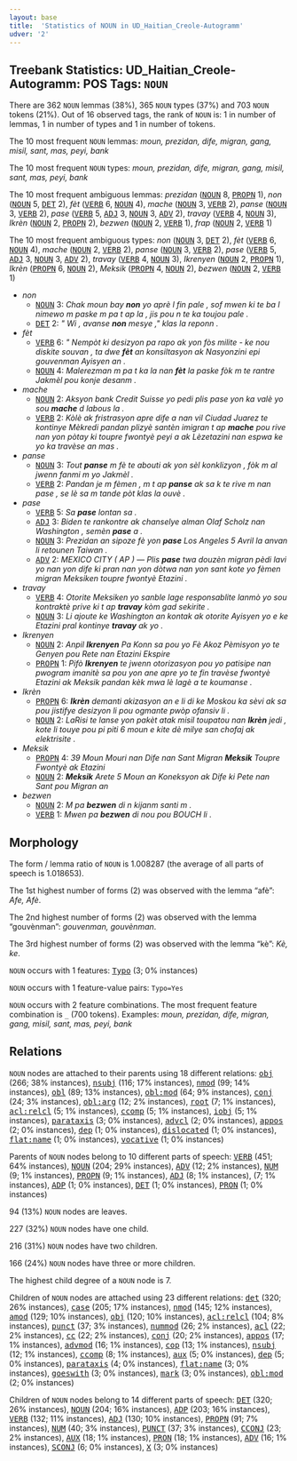 ```yaml
---
layout: base
title:  'Statistics of NOUN in UD_Haitian_Creole-Autogramm'
udver: '2'
---
```


## Treebank Statistics: UD_Haitian_Creole-Autogramm: POS Tags: `NOUN`

There are 362 `NOUN` lemmas (38%), 365 `NOUN` types (37%) and 703 `NOUN` tokens (21%).
Out of 16 observed tags, the rank of `NOUN` is: 1 in number of lemmas, 1 in number of types and 1 in number of tokens.

The 10 most frequent `NOUN` lemmas: <em>moun, prezidan, dife, migran, gang, misil, sant, mas, peyi, bank</em>

The 10 most frequent `NOUN` types:  <em>moun, prezidan, dife, migran, gang, misil, sant, mas, peyi, bank</em>

The 10 most frequent ambiguous lemmas: <em>prezidan</em> (<tt><a href="ht_autogramm-pos-NOUN.html">NOUN</a></tt> 8, <tt><a href="ht_autogramm-pos-PROPN.html">PROPN</a></tt> 1), <em>non</em> (<tt><a href="ht_autogramm-pos-NOUN.html">NOUN</a></tt> 5, <tt><a href="ht_autogramm-pos-DET.html">DET</a></tt> 2), <em>fèt</em> (<tt><a href="ht_autogramm-pos-VERB.html">VERB</a></tt> 6, <tt><a href="ht_autogramm-pos-NOUN.html">NOUN</a></tt> 4), <em>mache</em> (<tt><a href="ht_autogramm-pos-NOUN.html">NOUN</a></tt> 3, <tt><a href="ht_autogramm-pos-VERB.html">VERB</a></tt> 2), <em>panse</em> (<tt><a href="ht_autogramm-pos-NOUN.html">NOUN</a></tt> 3, <tt><a href="ht_autogramm-pos-VERB.html">VERB</a></tt> 2), <em>pase</em> (<tt><a href="ht_autogramm-pos-VERB.html">VERB</a></tt> 5, <tt><a href="ht_autogramm-pos-ADJ.html">ADJ</a></tt> 3, <tt><a href="ht_autogramm-pos-NOUN.html">NOUN</a></tt> 3, <tt><a href="ht_autogramm-pos-ADV.html">ADV</a></tt> 2), <em>travay</em> (<tt><a href="ht_autogramm-pos-VERB.html">VERB</a></tt> 4, <tt><a href="ht_autogramm-pos-NOUN.html">NOUN</a></tt> 3), <em>Ikrèn</em> (<tt><a href="ht_autogramm-pos-NOUN.html">NOUN</a></tt> 2, <tt><a href="ht_autogramm-pos-PROPN.html">PROPN</a></tt> 2), <em>bezwen</em> (<tt><a href="ht_autogramm-pos-NOUN.html">NOUN</a></tt> 2, <tt><a href="ht_autogramm-pos-VERB.html">VERB</a></tt> 1), <em>frap</em> (<tt><a href="ht_autogramm-pos-NOUN.html">NOUN</a></tt> 2, <tt><a href="ht_autogramm-pos-VERB.html">VERB</a></tt> 1)

The 10 most frequent ambiguous types:  <em>non</em> (<tt><a href="ht_autogramm-pos-NOUN.html">NOUN</a></tt> 3, <tt><a href="ht_autogramm-pos-DET.html">DET</a></tt> 2), <em>fèt</em> (<tt><a href="ht_autogramm-pos-VERB.html">VERB</a></tt> 6, <tt><a href="ht_autogramm-pos-NOUN.html">NOUN</a></tt> 4), <em>mache</em> (<tt><a href="ht_autogramm-pos-NOUN.html">NOUN</a></tt> 2, <tt><a href="ht_autogramm-pos-VERB.html">VERB</a></tt> 2), <em>panse</em> (<tt><a href="ht_autogramm-pos-NOUN.html">NOUN</a></tt> 3, <tt><a href="ht_autogramm-pos-VERB.html">VERB</a></tt> 2), <em>pase</em> (<tt><a href="ht_autogramm-pos-VERB.html">VERB</a></tt> 5, <tt><a href="ht_autogramm-pos-ADJ.html">ADJ</a></tt> 3, <tt><a href="ht_autogramm-pos-NOUN.html">NOUN</a></tt> 3, <tt><a href="ht_autogramm-pos-ADV.html">ADV</a></tt> 2), <em>travay</em> (<tt><a href="ht_autogramm-pos-VERB.html">VERB</a></tt> 4, <tt><a href="ht_autogramm-pos-NOUN.html">NOUN</a></tt> 3), <em>Ikrenyen</em> (<tt><a href="ht_autogramm-pos-NOUN.html">NOUN</a></tt> 2, <tt><a href="ht_autogramm-pos-PROPN.html">PROPN</a></tt> 1), <em>Ikrèn</em> (<tt><a href="ht_autogramm-pos-PROPN.html">PROPN</a></tt> 6, <tt><a href="ht_autogramm-pos-NOUN.html">NOUN</a></tt> 2), <em>Meksik</em> (<tt><a href="ht_autogramm-pos-PROPN.html">PROPN</a></tt> 4, <tt><a href="ht_autogramm-pos-NOUN.html">NOUN</a></tt> 2), <em>bezwen</em> (<tt><a href="ht_autogramm-pos-NOUN.html">NOUN</a></tt> 2, <tt><a href="ht_autogramm-pos-VERB.html">VERB</a></tt> 1)


* <em>non</em>
  * <tt><a href="ht_autogramm-pos-NOUN.html">NOUN</a></tt> 3: <em>Chak moun bay <b>non</b> yo aprè l fin pale , sof mwen ki te ba l nimewo m paske m pa t ap la , jis pou n te ka toujou pale .</em>
  * <tt><a href="ht_autogramm-pos-DET.html">DET</a></tt> 2: <em>" Wi , avanse <b>non</b> mesye ," klas la reponn .</em>
* <em>fèt</em>
  * <tt><a href="ht_autogramm-pos-VERB.html">VERB</a></tt> 6: <em>" Nempòt ki desizyon pa rapo ak yon fòs milite - ke nou diskite souvan , ta dwe <b>fèt</b> an konsiltasyon ak Nasyonzini epi gouvenman Ayisyen an .</em>
  * <tt><a href="ht_autogramm-pos-NOUN.html">NOUN</a></tt> 4: <em>Malerezman m pa t ka la nan <b>fèt</b> la paske fòk m te rantre Jakmèl pou konje desanm .</em>
* <em>mache</em>
  * <tt><a href="ht_autogramm-pos-NOUN.html">NOUN</a></tt> 2: <em>Aksyon bank Credit Suisse yo pedi plis pase yon ka valè yo sou <b>mache</b> d labous la .</em>
  * <tt><a href="ht_autogramm-pos-VERB.html">VERB</a></tt> 2: <em>Kòlè ak fristrasyon apre dife a nan vil Ciudad Juarez te kontinye Mèkredi pandan plizyè santèn imigran t ap <b>mache</b> pou rive nan yon pòtay ki toupre fwontyè peyi a ak Lèzetazini nan espwa ke yo ka travèse an mas .</em>
* <em>panse</em>
  * <tt><a href="ht_autogramm-pos-NOUN.html">NOUN</a></tt> 3: <em>Tout <b>panse</b> m fè te abouti ak yon sèl konklizyon , fòk m al jwenn fanmi m yo Jakmèl .</em>
  * <tt><a href="ht_autogramm-pos-VERB.html">VERB</a></tt> 2: <em>Pandan je m fèmen , m t ap <b>panse</b> ak sa k te rive m nan pase , se lè sa m tande pòt klas la ouvè .</em>
* <em>pase</em>
  * <tt><a href="ht_autogramm-pos-VERB.html">VERB</a></tt> 5: <em>Sa <b>pase</b> lontan sa .</em>
  * <tt><a href="ht_autogramm-pos-ADJ.html">ADJ</a></tt> 3: <em>Biden te rankontre ak chanselye alman Olaf Scholz nan Washington , semèn <b>pase</b> a .</em>
  * <tt><a href="ht_autogramm-pos-NOUN.html">NOUN</a></tt> 3: <em>Prezidan an sipoze fè yon <b>pase</b> Los Angeles 5 Avril la anvan li retounen Taiwan .</em>
  * <tt><a href="ht_autogramm-pos-ADV.html">ADV</a></tt> 2: <em>MEXICO CITY ( AP ) — Plis <b>pase</b> twa douzèn migran pèdi lavi yo nan yon dife ki pran nan yon dòtwa nan yon sant kote yo fèmen migran Meksiken toupre fwontyè Etazini .</em>
* <em>travay</em>
  * <tt><a href="ht_autogramm-pos-VERB.html">VERB</a></tt> 4: <em>Otorite Meksiken yo sanble lage responsablite lanmò yo sou kontraktè prive ki t ap <b>travay</b> kòm gad sekirite .</em>
  * <tt><a href="ht_autogramm-pos-NOUN.html">NOUN</a></tt> 3: <em>Li ajoute ke Washington an kontak ak otorite Ayisyen yo e ke Etazini pral kontinye <b>travay</b> ak yo .</em>
* <em>Ikrenyen</em>
  * <tt><a href="ht_autogramm-pos-NOUN.html">NOUN</a></tt> 2: <em>Anpil <b>Ikrenyen</b> Pa Konn sa pou yo Fè Akoz Pèmisyon yo te Genyen pou Rete nan Etazini Ekspire</em>
  * <tt><a href="ht_autogramm-pos-PROPN.html">PROPN</a></tt> 1: <em>Pifò <b>Ikrenyen</b> te jwenn otorizasyon pou yo patisipe nan pwogram imanitè sa pou yon ane apre yo te fin travèse fwontyè Etazini ak Meksik pandan kèk mwa lè lagè a te koumanse .</em>
* <em>Ikrèn</em>
  * <tt><a href="ht_autogramm-pos-PROPN.html">PROPN</a></tt> 6: <em><b>Ikrèn</b> demanti akizasyon an e li di ke Moskou ka sèvi ak sa pou jistifye desizyon li pou ogmante pwòp ofansiv li .</em>
  * <tt><a href="ht_autogramm-pos-NOUN.html">NOUN</a></tt> 2: <em>LaRisi te lanse yon pakèt atak misil toupatou nan <b>Ikrèn</b> jedi , kote li touye pou pi piti 6 moun e kite dè milye san chofaj ak elektrisite .</em>
* <em>Meksik</em>
  * <tt><a href="ht_autogramm-pos-PROPN.html">PROPN</a></tt> 4: <em>39 Moun Mouri nan Dife nan Sant Migran <b>Meksik</b> Toupre Fwontyè ak Etazini</em>
  * <tt><a href="ht_autogramm-pos-NOUN.html">NOUN</a></tt> 2: <em><b>Meksik</b> Arete 5 Moun an Koneksyon ak Dife ki Pete nan Sant pou Migran an</em>
* <em>bezwen</em>
  * <tt><a href="ht_autogramm-pos-NOUN.html">NOUN</a></tt> 2: <em>M pa <b>bezwen</b> di n kijanm santi m .</em>
  * <tt><a href="ht_autogramm-pos-VERB.html">VERB</a></tt> 1: <em>Mwen pa <b>bezwen</b> di nou pou BOUCH li .</em>

## Morphology

The form / lemma ratio of `NOUN` is 1.008287 (the average of all parts of speech is 1.018653).

The 1st highest number of forms (2) was observed with the lemma “afè”: <em>Afe, Afè</em>.

The 2nd highest number of forms (2) was observed with the lemma “gouvènman”: <em>gouvenman, gouvènman</em>.

The 3rd highest number of forms (2) was observed with the lemma “kè”: <em>Kè, ke</em>.

`NOUN` occurs with 1 features: <tt><a href="ht_autogramm-feat-Typo.html">Typo</a></tt> (3; 0% instances)

`NOUN` occurs with 1 feature-value pairs: `Typo=Yes`

`NOUN` occurs with 2 feature combinations.
The most frequent feature combination is `_` (700 tokens).
Examples: <em>moun, prezidan, dife, migran, gang, misil, sant, mas, peyi, bank</em>


## Relations

`NOUN` nodes are attached to their parents using 18 different relations: <tt><a href="ht_autogramm-dep-obj.html">obj</a></tt> (266; 38% instances), <tt><a href="ht_autogramm-dep-nsubj.html">nsubj</a></tt> (116; 17% instances), <tt><a href="ht_autogramm-dep-nmod.html">nmod</a></tt> (99; 14% instances), <tt><a href="ht_autogramm-dep-obl.html">obl</a></tt> (89; 13% instances), <tt><a href="ht_autogramm-dep-obl-mod.html">obl:mod</a></tt> (64; 9% instances), <tt><a href="ht_autogramm-dep-conj.html">conj</a></tt> (24; 3% instances), <tt><a href="ht_autogramm-dep-obl-arg.html">obl:arg</a></tt> (12; 2% instances), <tt><a href="ht_autogramm-dep-root.html">root</a></tt> (7; 1% instances), <tt><a href="ht_autogramm-dep-acl-relcl.html">acl:relcl</a></tt> (5; 1% instances), <tt><a href="ht_autogramm-dep-ccomp.html">ccomp</a></tt> (5; 1% instances), <tt><a href="ht_autogramm-dep-iobj.html">iobj</a></tt> (5; 1% instances), <tt><a href="ht_autogramm-dep-parataxis.html">parataxis</a></tt> (3; 0% instances), <tt><a href="ht_autogramm-dep-advcl.html">advcl</a></tt> (2; 0% instances), <tt><a href="ht_autogramm-dep-appos.html">appos</a></tt> (2; 0% instances), <tt><a href="ht_autogramm-dep-dep.html">dep</a></tt> (1; 0% instances), <tt><a href="ht_autogramm-dep-dislocated.html">dislocated</a></tt> (1; 0% instances), <tt><a href="ht_autogramm-dep-flat-name.html">flat:name</a></tt> (1; 0% instances), <tt><a href="ht_autogramm-dep-vocative.html">vocative</a></tt> (1; 0% instances)

Parents of `NOUN` nodes belong to 10 different parts of speech: <tt><a href="ht_autogramm-pos-VERB.html">VERB</a></tt> (451; 64% instances), <tt><a href="ht_autogramm-pos-NOUN.html">NOUN</a></tt> (204; 29% instances), <tt><a href="ht_autogramm-pos-ADV.html">ADV</a></tt> (12; 2% instances), <tt><a href="ht_autogramm-pos-NUM.html">NUM</a></tt> (9; 1% instances), <tt><a href="ht_autogramm-pos-PROPN.html">PROPN</a></tt> (9; 1% instances), <tt><a href="ht_autogramm-pos-ADJ.html">ADJ</a></tt> (8; 1% instances),  (7; 1% instances), <tt><a href="ht_autogramm-pos-ADP.html">ADP</a></tt> (1; 0% instances), <tt><a href="ht_autogramm-pos-DET.html">DET</a></tt> (1; 0% instances), <tt><a href="ht_autogramm-pos-PRON.html">PRON</a></tt> (1; 0% instances)

94 (13%) `NOUN` nodes are leaves.

227 (32%) `NOUN` nodes have one child.

216 (31%) `NOUN` nodes have two children.

166 (24%) `NOUN` nodes have three or more children.

The highest child degree of a `NOUN` node is 7.

Children of `NOUN` nodes are attached using 23 different relations: <tt><a href="ht_autogramm-dep-det.html">det</a></tt> (320; 26% instances), <tt><a href="ht_autogramm-dep-case.html">case</a></tt> (205; 17% instances), <tt><a href="ht_autogramm-dep-nmod.html">nmod</a></tt> (145; 12% instances), <tt><a href="ht_autogramm-dep-amod.html">amod</a></tt> (129; 10% instances), <tt><a href="ht_autogramm-dep-obj.html">obj</a></tt> (120; 10% instances), <tt><a href="ht_autogramm-dep-acl-relcl.html">acl:relcl</a></tt> (104; 8% instances), <tt><a href="ht_autogramm-dep-punct.html">punct</a></tt> (37; 3% instances), <tt><a href="ht_autogramm-dep-nummod.html">nummod</a></tt> (26; 2% instances), <tt><a href="ht_autogramm-dep-acl.html">acl</a></tt> (22; 2% instances), <tt><a href="ht_autogramm-dep-cc.html">cc</a></tt> (22; 2% instances), <tt><a href="ht_autogramm-dep-conj.html">conj</a></tt> (20; 2% instances), <tt><a href="ht_autogramm-dep-appos.html">appos</a></tt> (17; 1% instances), <tt><a href="ht_autogramm-dep-advmod.html">advmod</a></tt> (16; 1% instances), <tt><a href="ht_autogramm-dep-cop.html">cop</a></tt> (13; 1% instances), <tt><a href="ht_autogramm-dep-nsubj.html">nsubj</a></tt> (12; 1% instances), <tt><a href="ht_autogramm-dep-ccomp.html">ccomp</a></tt> (8; 1% instances), <tt><a href="ht_autogramm-dep-aux.html">aux</a></tt> (5; 0% instances), <tt><a href="ht_autogramm-dep-dep.html">dep</a></tt> (5; 0% instances), <tt><a href="ht_autogramm-dep-parataxis.html">parataxis</a></tt> (4; 0% instances), <tt><a href="ht_autogramm-dep-flat-name.html">flat:name</a></tt> (3; 0% instances), <tt><a href="ht_autogramm-dep-goeswith.html">goeswith</a></tt> (3; 0% instances), <tt><a href="ht_autogramm-dep-mark.html">mark</a></tt> (3; 0% instances), <tt><a href="ht_autogramm-dep-obl-mod.html">obl:mod</a></tt> (2; 0% instances)

Children of `NOUN` nodes belong to 14 different parts of speech: <tt><a href="ht_autogramm-pos-DET.html">DET</a></tt> (320; 26% instances), <tt><a href="ht_autogramm-pos-NOUN.html">NOUN</a></tt> (204; 16% instances), <tt><a href="ht_autogramm-pos-ADP.html">ADP</a></tt> (203; 16% instances), <tt><a href="ht_autogramm-pos-VERB.html">VERB</a></tt> (132; 11% instances), <tt><a href="ht_autogramm-pos-ADJ.html">ADJ</a></tt> (130; 10% instances), <tt><a href="ht_autogramm-pos-PROPN.html">PROPN</a></tt> (91; 7% instances), <tt><a href="ht_autogramm-pos-NUM.html">NUM</a></tt> (40; 3% instances), <tt><a href="ht_autogramm-pos-PUNCT.html">PUNCT</a></tt> (37; 3% instances), <tt><a href="ht_autogramm-pos-CCONJ.html">CCONJ</a></tt> (23; 2% instances), <tt><a href="ht_autogramm-pos-AUX.html">AUX</a></tt> (18; 1% instances), <tt><a href="ht_autogramm-pos-PRON.html">PRON</a></tt> (18; 1% instances), <tt><a href="ht_autogramm-pos-ADV.html">ADV</a></tt> (16; 1% instances), <tt><a href="ht_autogramm-pos-SCONJ.html">SCONJ</a></tt> (6; 0% instances), <tt><a href="ht_autogramm-pos-X.html">X</a></tt> (3; 0% instances)

